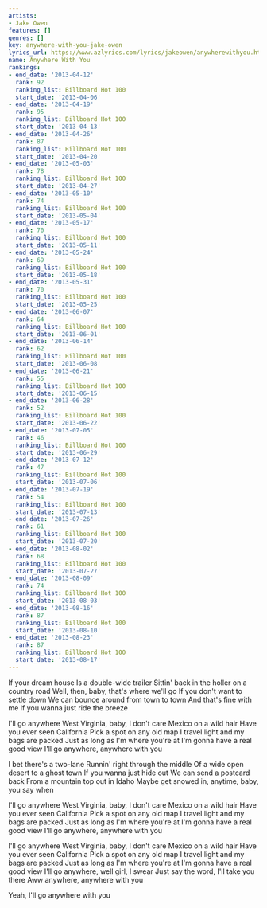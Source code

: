 ```yaml
---
artists:
- Jake Owen
features: []
genres: []
key: anywhere-with-you-jake-owen
lyrics_url: https://www.azlyrics.com/lyrics/jakeowen/anywherewithyou.html
name: Anywhere With You
rankings:
- end_date: '2013-04-12'
  rank: 92
  ranking_list: Billboard Hot 100
  start_date: '2013-04-06'
- end_date: '2013-04-19'
  rank: 95
  ranking_list: Billboard Hot 100
  start_date: '2013-04-13'
- end_date: '2013-04-26'
  rank: 87
  ranking_list: Billboard Hot 100
  start_date: '2013-04-20'
- end_date: '2013-05-03'
  rank: 78
  ranking_list: Billboard Hot 100
  start_date: '2013-04-27'
- end_date: '2013-05-10'
  rank: 74
  ranking_list: Billboard Hot 100
  start_date: '2013-05-04'
- end_date: '2013-05-17'
  rank: 70
  ranking_list: Billboard Hot 100
  start_date: '2013-05-11'
- end_date: '2013-05-24'
  rank: 69
  ranking_list: Billboard Hot 100
  start_date: '2013-05-18'
- end_date: '2013-05-31'
  rank: 70
  ranking_list: Billboard Hot 100
  start_date: '2013-05-25'
- end_date: '2013-06-07'
  rank: 64
  ranking_list: Billboard Hot 100
  start_date: '2013-06-01'
- end_date: '2013-06-14'
  rank: 62
  ranking_list: Billboard Hot 100
  start_date: '2013-06-08'
- end_date: '2013-06-21'
  rank: 55
  ranking_list: Billboard Hot 100
  start_date: '2013-06-15'
- end_date: '2013-06-28'
  rank: 52
  ranking_list: Billboard Hot 100
  start_date: '2013-06-22'
- end_date: '2013-07-05'
  rank: 46
  ranking_list: Billboard Hot 100
  start_date: '2013-06-29'
- end_date: '2013-07-12'
  rank: 47
  ranking_list: Billboard Hot 100
  start_date: '2013-07-06'
- end_date: '2013-07-19'
  rank: 54
  ranking_list: Billboard Hot 100
  start_date: '2013-07-13'
- end_date: '2013-07-26'
  rank: 61
  ranking_list: Billboard Hot 100
  start_date: '2013-07-20'
- end_date: '2013-08-02'
  rank: 68
  ranking_list: Billboard Hot 100
  start_date: '2013-07-27'
- end_date: '2013-08-09'
  rank: 74
  ranking_list: Billboard Hot 100
  start_date: '2013-08-03'
- end_date: '2013-08-16'
  rank: 87
  ranking_list: Billboard Hot 100
  start_date: '2013-08-10'
- end_date: '2013-08-23'
  rank: 87
  ranking_list: Billboard Hot 100
  start_date: '2013-08-17'
---
```


If your dream house
Is a double-wide trailer
Sittin' back in the holler on a country road
Well, then, baby, that's where we'll go
If you don't want to settle down
We can bounce around from town to town
And that's fine with me
If you wanna just ride the breeze

I'll go anywhere
West Virginia, baby, I don't care
Mexico on a wild hair
Have you ever seen California
Pick a spot on any old map
I travel light and my bags are packed
Just as long as I'm where you're at
I'm gonna have a real good view
I'll go anywhere, anywhere with you

I bet there's a two-lane
Runnin' right through the middle
Of a wide open desert to a ghost town
If you wanna just hide out
We can send a postcard back
From a mountain top out in Idaho
Maybe get snowed in, anytime, baby, you say when

I'll go anywhere
West Virginia, baby, I don't care
Mexico on a wild hair
Have you ever seen California
Pick a spot on any old map
I travel light and my bags are packed
Just as long as I'm where you're at
I'm gonna have a real good view
I'll go anywhere, anywhere with you

I'll go anywhere
West Virginia, baby, I don't care
Mexico on a wild hair
Have you ever seen California
Pick a spot on any old map
I travel light and my bags are packed
Just as long as I'm where you're at
I'm gonna have a real good view
I'll go anywhere, well girl, I swear
Just say the word, I'll take you there
Aww anywhere, anywhere with you

Yeah, I'll go anywhere with you




